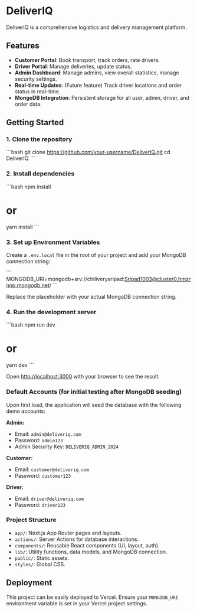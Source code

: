 # DeliverIQ

DeliverIQ is a comprehensive logistics and delivery management platform.

## Features

- **Customer Portal**: Book transport, track orders, rate drivers.
- **Driver Portal**: Manage deliveries, update status.
- **Admin Dashboard**: Manage admins, view overall statistics, manage security settings.
- **Real-time Updates**: (Future feature) Track driver locations and order status in real-time.
- **MongoDB Integration**: Persistent storage for all user, admin, driver, and order data.

## Getting Started

### 1. Clone the repository

\`\`\`bash
git clone https://github.com/your-username/DeliverIQ.git
cd DeliverIQ
\`\`\`

### 2. Install dependencies

\`\`\`bash
npm install
# or
yarn install
\`\`\`

### 3. Set up Environment Variables

Create a `.env.local` file in the root of your project and add your MongoDB connection string:

\`\`\`
MONGODB_URI=mongodb+srv://chiliverysripad:Sripad1003@cluster0.hmzrnnp.mongodb.net/
\`\`\`

Replace the placeholder with your actual MongoDB connection string.

### 4. Run the development server

\`\`\`bash
npm run dev
# or
yarn dev
\`\`\`

Open [http://localhost:3000](http://localhost:3000) with your browser to see the result.

### Default Accounts (for initial testing after MongoDB seeding)

Upon first load, the application will seed the database with the following demo accounts:

**Admin:**
- Email: `admin@deliveriq.com`
- Password: `admin123`
- Admin Security Key: `DELIVERIQ_ADMIN_2024`

**Customer:**
- Email: `customer@deliveriq.com`
- Password: `customer123`

**Driver:**
- Email: `driver@deliveriq.com`
- Password: `driver123`

### Project Structure

- `app/`: Next.js App Router pages and layouts.
- `actions/`: Server Actions for database interactions.
- `components/`: Reusable React components (UI, layout, auth).
- `lib/`: Utility functions, data models, and MongoDB connection.
- `public/`: Static assets.
- `styles/`: Global CSS.

## Deployment

This project can be easily deployed to Vercel. Ensure your `MONGODB_URI` environment variable is set in your Vercel project settings.